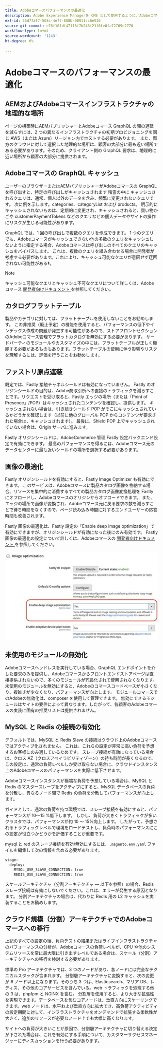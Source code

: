 ```yaml
---
title: Adobeコマースパフォーマンスの最適化
description: Adobe Experience Managerを CMS として使用するように、Adobeコマースプロジェクトを準備するには、いくつかのデフォルト設定を変更します。
exl-id: 55d77af7-508c-4ef7-888b-00911cc6e920
source-git-commit: e76f101df47116f7b246f21f0fe0fa72769d2776
workflow-type: tm+mt
source-wordcount: '1143'
ht-degree: 0%

---
```


# Adobeコマースのパフォーマンスの最適化

## AEMおよびAdobeコマースインフラストラクチャの地理的な場所

ページの構築時にAEMパブリッシャーとAdobeコマース GraphQL の間の遅延を減らすには、2 つの異なるインフラストラクチャの初期プロビジョニングを同じ AWS（または Azure）リージョン内でホストする必要があります。 また、両方のクラウドに対して選択した地理的な場所は、顧客の大部分に最も近い場所である必要があります。そのため、クライアント側の GraphQL 要求は、地理的に近い場所から顧客の大部分に提供されます。

## Adobeコマースの GraphQL キャッシュ

ユーザーのブラウザーまたはAEMパブリッシャーがAdobeコマースの GraphQL を呼び出すと、特定の呼び出しがキャッシュされます
精霊の中に キャッシュされるクエリは、通常、個人以外のデータを含み、頻繁に変更されないクエリです。 次に例を示します。categories、categoryList および products。 明示的にキャッシュされないものは、定期的に変更され、キャッシュされると、買い物かごや customerPaymentTokens などのクエリなどの個人データやサイトの操作にリスクが生じる可能性があります。

GraphQL では、1 回の呼び出しで複数のクエリを作成できます。 1 つのクエリでも、Adobeコマースがキャッシュできない他の多数のクエリをキャッシュしないように指定する場合、Adobeコマースは呼び出しのすべてのクエリのキャッシュをバイパスします。 これは、複数のクエリを組み合わせる場合に開発者が考慮する必要があります。これにより、キャッシュ可能なクエリが意図せず迂回されない可能性がある‡。

>[!NOTE]
>
> キャッシュ可能なクエリとキャッシュ不可なクエリについて詳しくは、Adobeコマース [ 開発者向けドキュメント ](https://devdocs.magento.com/guides/v2.4/graphql/caching.html) を参照してください。

## カタログフラットテーブル

製品やカテゴリに対しては、フラットテーブルを使用しないことをお勧めします。 この非推奨（廃止予定）の機能を使用すると、パフォーマンスの低下やインデックス作成の問題が発生する可能性があるので、ストアフロントセクションのAdobeコマース管理でフラットカタログを無効にする必要があります。 サードパーティのモジュールやカスタマイズの中には、フラットテーブルが正しく機能する必要があるものもあります。フラットテーブルの使用に伴う影響やリスクを理解するには、評価を行うことをお勧めします。

## ファストリ原点遮蔽

既定では、Fastly 接触チャネルシールドは有効になっていません。 Fastly のオリジンシールドの目的は、Adobe商取引所への直接のトラフィックを減らすことです。リクエストを受け取ると、Fastly エッジの場所（または「Point of Presence」/POP）はキャッシュされたコンテンツを確認し、提供します。 キャッシュされない場合は、引き続きシールド POP がそこにキャッシュされているかどうかを確認します（以前に他のグローバル POP からコンテンツが要求された場合は、キャッシュされます）。 最後に、Shield POP 上でキャッシュされていない場合は、Origin サーバに進みます。

Fastly オリジンシールドは、AdobeCommerce 管理 Fastly 設定バックエンド設定で有効にできます。 最高のパフォーマンスを得るには、Adobeコマース元のデータセンターに最も近いシールドの場所を選択する必要があります。

## 画像の最適化

Fastly オリジンシールドを有効にすると、Fastly Image Optimizer も有効にできます。 このサービスは、Adobeコマースに製品カタログ画像を格納する場合、リソースを集中的に消費するすべての製品カタログ画像変換処理を Fastly にオフロードし、Adobeコマースのオリジンからオフロードできます。 また、エッジの場所で画像が変換され、Adobeコマース元に戻る要求の数を減らすことで待ち時間をなくすので、ページ読み込み時間に対するエンドユーザーの応答時間も改善されます。

Fastly 画像の最適化は、Fastly 設定の「Enable deep image optimization」で有効にできますが、オリジンシールドが有効になった後にのみ有効です。 Fastly 画像の最適化の設定について詳しくは、Adobeコマースの [ 開発者向けドキュメント ](https://devdocs.magento.com/cloud/cdn/fastly-image-optimization.html) を参照してください。

![コマース管理での Fastly 画像の最適化設定のスクリーンショットAdobe](../assets/commerce-at-scale/image-optimization.svg)

## 未使用のモジュールの無効化

Adobeコマースヘッドレスを実行している場合、GraphQL エンドポイントを介した要求のみを提供し、Adobeコマースからフロントエンドストアページは直接提供されないので、多くのモジュールが冗長化されて使用されなくなります。 未使用のモジュールを無効にすると、Adobeのコマースコードベースが小さくなり、複雑さが少なくなり、パフォーマンスが向上します。 モジュールコマースでのAdobeの無効化は、composer を使用して管理できます。 無効にできるモジュールはサイトの要件によって異なります。したがって、各顧客のAdobeコマースの実装に固有の推奨リストは提供されません。

## MySQL と Redis の接続の有効化

デフォルトでは、MySQL と Redis Slave の接続はクラウド上のAdobeコマースではアクティブ化されません。 これは、これらの設定が非常に高い負荷を予想するお客様にのみ適しているためです。 スレーブ接続が有効になっている場合は、クロス AZ（クロスアベイラビリティゾーン）の待ち時間が長くなるので、この設定は、通常の負荷レベルしか受け取らない場合に、クラウドインスタンス上のAdobeコマースのパフォーマンスを実際に低下させます。

Adobeコマースインスタンスが極端な負荷を予想している場合は、MySQL と Redis のマスタースレーブをアクティブにすると、MySQL データベースの負荷を分散し、異なるノード間で Redis の負荷を分散してパフォーマンスが向上します。

ガイドとして、通常の負荷を持つ環境では、スレーブ接続を有効にすると、パフォーマンスが 10～15 %低下します。 しかし、負荷が大きくトラフィックが多いクラスタでは、パフォーマンスが約 10 ～ 15%向上します。 したがって、予想されるトラフィックレベルで環境をロードテストし、負荷時のパフォーマンスにこの設定が役立つかどうかを評価することが重要です。

mysql と red のスレーブ接続を有効/無効にするには、`.magento.env.yaml` ファイルを編集して次の情報を含める必要があります。

```
stage:
  deploy:
    MYSQL_USE_SLAVE_CONNECTION: true
    REDIS_USE_SLAVE_CONNECTION: true
```

スケールアーキテクチャ（分割アーキテクチャ — 以下を参照）の場合、Redis スレーブ接続は有効にしないでください。これは、エラーが発生する原因となります。 分割アーキテクチャの場合は、代わりに Redis 用の L2 キャッシュを実装することをお勧めします。

## クラウド規模（分割）アーキテクチャでのAdobeコマースへの移行

上記のすべての設定の後、負荷テストの結果またはライブインフラストラクチャのパフォーマンスの分析が、Adobeコマースの負荷レベルが、CPU や他のシステムリソースを常に最大限に引き出すレベルである場合は、スケール（分割）アーキテクチャへの移行を検討する必要があります。

標準の Pro アーキテクチャでは、3 つのノードがあり、各ノードには完全なテクニカルスタックが含まれます。 分割層アーキテクチャに変換すると、次の変更が 6 ノード以上になります。そのうち 3 つは、Elasticsearch、マリア DB、レディス、その他のコアサービスを含んでいる。web トラフィックを処理する他の 3 は、phpfpm と NGINX を含む。 分割層を使用すると、より大きな拡張性を実現できます。データベースを含むコアノードは、垂直方向にスケーリングできます。web ノードは、水平および垂直方向に拡大でき、高負荷アクティビティの設定期間に対して、インフラストラクチャをオンデマンドで拡張する柔軟性が大きく、追加のリソースが必要なノード上でも大幅に高くなります。

サイトへの負荷が大きいことが原因で、分割層アーキテクチャに切り替える決定が下された場合は、これを有効にする手順について、カスタマーサクセスマネージャーにディスカッションを行う必要があります。
